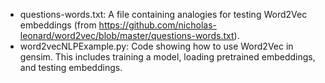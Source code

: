 - questions-words.txt: A file containing analogies for testing Word2Vec embeddings (from https://github.com/nicholas-leonard/word2vec/blob/master/questions-words.txt).
- word2vecNLPExample.py: Code showing how to use Word2Vec in gensim. This includes training a model, loading pretrained embeddings, and testing embeddings.
